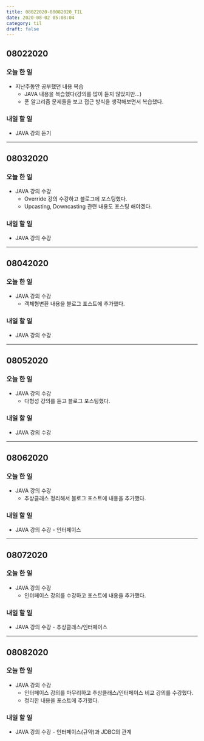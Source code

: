 ```yaml
---
title: 08022020-08082020_TIL
date: 2020-08-02 05:08:04
category: til
draft: false
---
```


## 08022020

### 오늘 한 일

* 지난주동안 공부했던 내용 복습
  * JAVA 내용을 복습했다(강의를 많이 듣지 않았지만...)
  * 푼 알고리즘 문제들을 보고 접근 방식을 생각해보면서 복습했다.

### 내일 할 일

* JAVA 강의 듣기

---

## 08032020

### 오늘 한 일

* JAVA 강의 수강
  * Override 강의 수강하고 블로그에 포스팅했다.
  * Upcasting, Downcasting 관련 내용도 포스팅 해야겠다.

### 내일 할 일

* JAVA 강의 수강

---

## 08042020

### 오늘 한 일

* JAVA 강의 수강
  * 객체형변환 내용을 블로그 포스트에 추가했다.

### 내일 할 일

* JAVA 강의 수강

---

## 08052020

### 오늘 한 일

* JAVA 강의 수강
  * 다형성 강의를 듣고 블로그 포스팅했다.

### 내일 할 일

* JAVA 강의 수강

---

## 08062020

### 오늘 한 일

* JAVA 강의 수강
  * 추상클래스 정리해서 블로그 포스트에 내용을 추가했다.

### 내일 할 일

* JAVA 강의 수강 - 인터페이스

---

## 08072020

### 오늘 한 일

* JAVA 강의 수강
  * 인터페이스 강의를 수강하고 포스트에 내용을 추가했다.

### 내일 할 일

* JAVA 강의 수강 - 추상클래스/인터페이스

---

## 08082020

### 오늘 한 일

* JAVA 강의 수강
  * 인터페이스 강의를 마무리하고 추상클래스/인터페이스 비교 강의를 수강했다.
  * 정리한 내용을 포스트에 추가했다.

### 내일 할 일

* JAVA 강의 수강 - 인터페이스(규약)과 JDBC의 관계